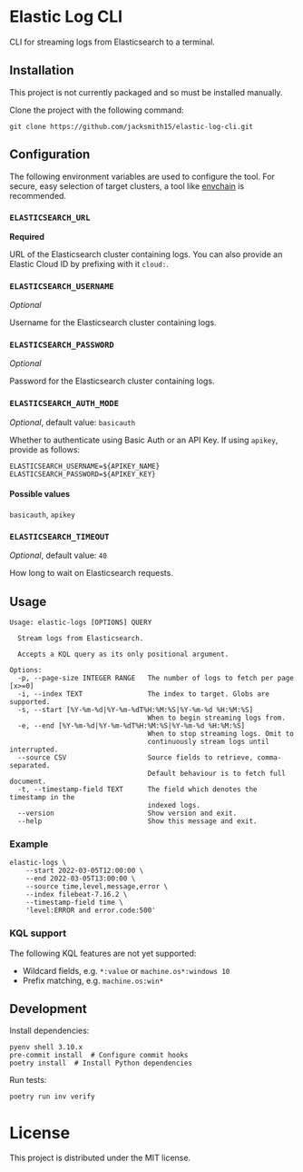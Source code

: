 # Elastic Log CLI

CLI for streaming logs from Elasticsearch to a terminal.

## Installation

This project is not currently packaged and so must be installed manually.

Clone the project with the following command:
```
git clone https://github.com/jacksmith15/elastic-log-cli.git
```

## Configuration

The following environment variables are used to configure the tool. For secure, easy selection of target clusters, a tool like [envchain](https://github.com/sorah/envchain) is recommended.

<!-- generated env. vars. start -->
### `ELASTICSEARCH_URL`

**Required**

URL of the Elasticsearch cluster containing logs. You can also provide an Elastic Cloud ID by prefixing with it `cloud:`.

### `ELASTICSEARCH_USERNAME`

*Optional*

Username for the Elasticsearch cluster containing logs.

### `ELASTICSEARCH_PASSWORD`

*Optional*

Password for the Elasticsearch cluster containing logs.

### `ELASTICSEARCH_AUTH_MODE`

*Optional*, default value: `basicauth`

Whether to authenticate using Basic Auth or an API Key. If using `apikey`, provide as follows:

```
ELASTICSEARCH_USERNAME=${APIKEY_NAME}
ELASTICSEARCH_PASSWORD=${APIKEY_KEY}
```

#### Possible values

`basicauth`, `apikey`

### `ELASTICSEARCH_TIMEOUT`

*Optional*, default value: `40`

How long to wait on Elasticsearch requests.
<!-- generated env. vars. end -->

## Usage

<!-- generated usage start -->
```
Usage: elastic-logs [OPTIONS] QUERY

  Stream logs from Elasticsearch.

  Accepts a KQL query as its only positional argument.

Options:
  -p, --page-size INTEGER RANGE   The number of logs to fetch per page  [x>=0]
  -i, --index TEXT                The index to target. Globs are supported.
  -s, --start [%Y-%m-%d|%Y-%m-%dT%H:%M:%S|%Y-%m-%d %H:%M:%S]
                                  When to begin streaming logs from.
  -e, --end [%Y-%m-%d|%Y-%m-%dT%H:%M:%S|%Y-%m-%d %H:%M:%S]
                                  When to stop streaming logs. Omit to
                                  continuously stream logs until interrupted.
  --source CSV                    Source fields to retrieve, comma-separated.
                                  Default behaviour is to fetch full document.
  -t, --timestamp-field TEXT      The field which denotes the timestamp in the
                                  indexed logs.
  --version                       Show version and exit.
  --help                          Show this message and exit.

```
<!-- generated usage end -->


### Example

```shell
elastic-logs \
    --start 2022-03-05T12:00:00 \
    --end 2022-03-05T13:00:00 \
    --source time,level,message,error \
    --index filebeat-7.16.2 \
    --timestamp-field time \
    'level:ERROR and error.code:500'
```

### KQL support

The following KQL features are not yet supported:

- Wildcard fields, e.g. `*:value` or `machine.os*:windows 10`
- Prefix matching, e.g. `machine.os:win*`


## Development

Install dependencies:

```shell
pyenv shell 3.10.x
pre-commit install  # Configure commit hooks
poetry install  # Install Python dependencies
```

Run tests:

```shell
poetry run inv verify
```

# License
This project is distributed under the MIT license.
